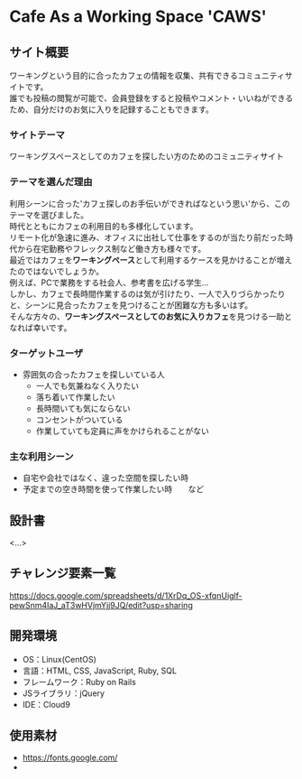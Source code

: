 # Cafe As a Working Space 'CAWS'

## サイト概要
ワーキングという目的に合ったカフェの情報を収集、共有できるコミュニティサイトです。<br>
誰でも投稿の閲覧が可能で、会員登録をすると投稿やコメント・いいねができるため、自分だけのお気に入りを記録することもできます。

### サイトテーマ
ワーキングスペースとしてのカフェを探したい方のためのコミュニティサイト

### テーマを選んだ理由
利用シーンに合った'カフェ探しのお手伝いができればなという思い'から、このテーマを選びました。<br>
時代とともにカフェの利用目的も多様化しています。<br>
リモート化が急速に進み、オフィスに出社して仕事をするのが当たり前だった時代から在宅勤務やフレックス制など働き方も様々です。<br>
最近ではカフェを**ワーキングペース**として利用するケースを見かけることが増えたのではないでしょうか。<br>
例えば、PCで業務をする社会人、参考書を広げる学生...<br>
しかし、カフェで長時間作業するのは気が引けたり、一人で入りづらかったりと、シーンに見合ったカフェを見つけることが困難な方も多いはず。<br>
そんな方々の、**ワーキングスペースとしてのお気に入りカフェ**を見つける一助となれば幸いです。

### ターゲットユーザ
- 雰囲気の合ったカフェを探しいている人
  - 一人でも気兼ねなく入りたい
  - 落ち着いて作業したい
  - 長時間いても気にならない
  - コンセントがついている
  - 作業していても定員に声をかけられることがない


### 主な利用シーン
- 自宅や会社ではなく、違った空間を探したい時
- 予定までの空き時間を使って作業したい時　　など

## 設計書
<...>

## チャレンジ要素一覧
<https://docs.google.com/spreadsheets/d/1XrDq_OS-xfqnUiglf-pewSnm4IaJ_aT3wHVjmYjj9JQ/edit?usp=sharing>

## 開発環境
- OS：Linux(CentOS)
- 言語：HTML, CSS, JavaScript, Ruby, SQL
- フレームワーク：Ruby on Rails
- JSライブラリ：jQuery
- IDE：Cloud9

## 使用素材
- https://fonts.google.com/
- 
